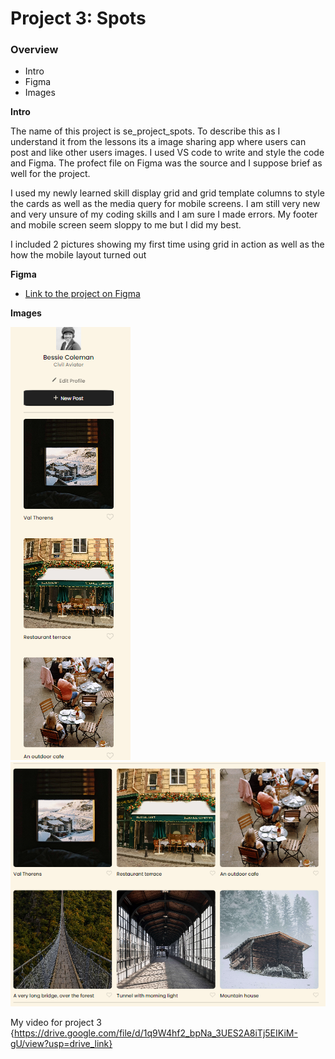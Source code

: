 # Project 3: Spots

### Overview

- Intro
- Figma
- Images

**Intro**

The name of this project is se_project_spots. To describe this as I understand it from the lessons its a image sharing app where users can post and like other users images. I used VS code to write and style the code and Figma. The profect file on Figma was the source and I suppose brief as well for the project.

I used my newly learned skill display grid and grid template columns to style the cards as well as the media query for mobile screens. I am still very new and very unsure of my coding skills and I am sure I made errors. My footer and mobile screen seem sloppy to me but I did my best.

I included 2 pictures showing my first time using grid in action as well as the how the mobile layout turned out

**Figma**

- [Link to the project on Figma](https://www.figma.com/file/BBNm2bC3lj8QQMHlnqRsga/Sprint-3-Project-%E2%80%94-Spots?type=design&node-id=2%3A60&mode=design&t=afgNFybdorZO6cQo-1)

**Images**

![mobile screen](./images/demo/readme-1.png)
![display grid](./images/demo/readme-2.png)

My video for project 3 {https://drive.google.com/file/d/1q9W4hf2_bpNa_3UES2A8iTj5EIKiM-gU/view?usp=drive_link}
